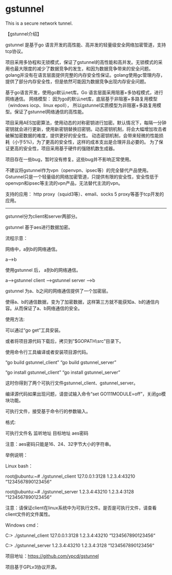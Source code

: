 # gstunnel
This is a secure network tunnel.

【gstunnel介绍】
 
gstunnel 是基于go 语言开发的高性能、高并发的轻量级安全网络加密管道，支持tcp协议。
 
项目采用多协程和无锁模式，保证了gstunnel的高性能和高并发。无锁模式的采用也最大限度的减少了数据竞争的发生，和因为数据竞争带来的安全问题。golang并没有在语言层面提供完整的内存安全性保证。golang使用gc管理内存，提供了部分内存安全性，但是依然可能因为数据竞争出现内存安全问题。
 
基于go语言开发，使用go默认net库。Go 语言层面采用阻塞+多协程模式，进行网络通信。
网络模型： 因为go的默认net库，底层基于非阻塞+多路复用模型（windows iocp、linux epoll）， 所以gstunnel实质模型为非阻塞+多路复用模型。保证了gstunnel网络通信的高性能。
 
项目采用AES加密算法，使用动态的对称密钥进行加密。默认情况下，每隔一分钟密钥就会进行更新，使用新密钥替换旧密钥。动态密钥机制，将会大幅增加攻击者破解加密数据的难度，提供更好的安全性。
动态密钥机制，会带来轻微的性能损耗（小于5%)，为了更高的安全性，这样的成本支出是合理并且必要的。
为了保证更高的安全性，项目采用基于硬件的强随机数生成器。
 
项目存在一些bug，暂时没有修复。这些bug并不影响正常使用。
 
不建议将gstunnel作为vpn（openvpn、ipsec等）的完全替代产品使用。
Gstunnel只是一个轻量级的网络加密管道，只提供有限的安全性，安全性低于openvpn和ipsec等主流的vpn产品，无法替代主流的vpn。
 
支持的应用：
http proxy（squid3等）、email、socks 5 proxy等基于tcp开发的应用。
 
-------------------------------------------------------------------------------

gstunnel分为client和server两部分。

gstunnel 基于aes进行数据加密。

流程示意：

网络中，a到b的网络通信。

a-->b

使用gstunnel 后， a到b的网络通信。

a-->gstunnel client -->gstunnel server -->b

gstunnel 为a、b之间的网络通信提供了一个加密层。

使得a、b的通信数据，变为了加密数据，这样第三方就不能获知a、b的通信内容。从而保证了a、b网络通信的安全。
 
使用方法:

可以通过“go get”工具安装。

或者将项目源代码下载后，拷贝到”$GOPATH\src”目录下。
 
使用命令行工具编译或者安装项目源代码。

“go build gstunnel_client”		“go build gstunnel_server”

“go install gstunnel_client”		“go install gstunnel_server”

这时你得到了两个可执行文件gstunnel_client、gstunnel_server。

编译源代码如果出现问题，请尝试输入命令“set GO111MODULE=off”，关闭go模块功能。
 
可执行文件，接受基于命令行的参数输入。

格式:

可执行文件名 监听地址 目标地址 aes密码

注意：aes密码只能是16、24、32字节大小的字符串。

举例说明：

Linux bash：

root@ubuntu:~# ./gstunnel_client 127.0.0.1:3128 1.2.3.4:43210 “1234567890123456“

root@ubuntu:~# ./gstunnel_server 1.2.3.4:43210 1.2.3.4:3128 “1234567890123456“

注意：请保证client在linux系统中为可执行文件。是否是可执行文件，请查看client文件的文件属性。

Windows cmd：

C:> ./gstunnel_client 127.0.0.1:3128 1.2.3.4:43210 “1234567890123456“

C:> ./gstunnel_server 1.2.3.4:43210 1.2.3.4:3128 “1234567890123456“

项目地址：https://github.com/ypcd/gstunnel

项目基于GPLv3协议开源。
